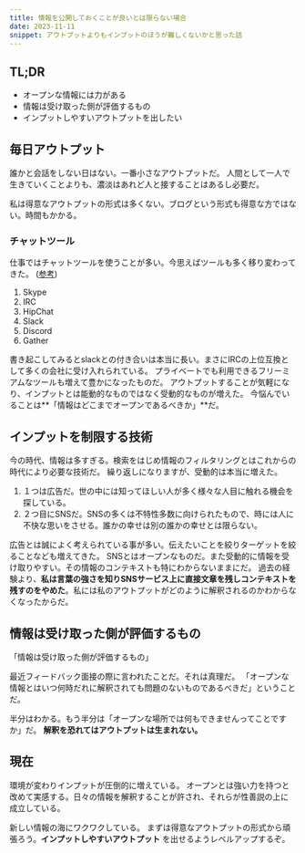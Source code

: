 ```yaml
---
title: 情報を公開しておくことが良いとは限らない場合
date: 2023-11-11
snippet: アウトプットよりもインプットのほうが難しくないかと思った話
---
```


## TL;DR

- オープンな情報には力がある
- 情報は受け取った側が評価するもの
- インプットしやすいアウトプットを出したい

## 毎日アウトプット

誰かと会話をしない日はない。一番小さなアウトプットだ。
人間として一人で生きていくことよりも、濃淡はあれど人と接することはあるし必要だ。

私は得意なアウトプットの形式は多くない。ブログという形式も得意な方ではない。時間もかかる。

### チャットツール

仕事ではチャットツールを使うことが多い。今思えばツールも多く移り変わってきた。
([参考](https://www.im-net.org/messenger_history.html))

1. Skype
1. IRC
1. HipChat
1. Slack
1. Discord
1. Gather

書き起こしてみるとslackとの付き合いは本当に長い。まさにIRCの上位互換として多くの会社に受け入れられている。
プライベートでも利用できるフリーミアムなツールも増えて豊かになったものだ。
アウトプットすることが気軽になり、インプットとは能動的なものではなく受動的なものが増えた。
今悩んでいることは**「情報はどこまでオープンであるべきか」**だ。

## インプットを制限する技術

今の時代、情報は多すぎる。検索をはじめ情報のフィルタリングとはこれからの時代により必要な技術だ。
繰り返しになりますが、受動的は本当に増えた。

1. １つは広告だ。世の中には知ってほしい人が多く様々な人目に触れる機会を探している。
1. ２つ目にSNSだ。SNSの多くは不特性多数に向けられたもので、時には人に不快な思いをさせる。誰かの幸せは別の誰かの幸せとは限らない。

広告とは誠によく考えられている事が多い。伝えたいことを絞りターゲットを絞ることなども増えてきた。
SNSとはオープンなものだ。また受動的に情報を受け取りやすい。その情報のコンテキストも特にわからないままにだ。
過去の経験より、**私は言葉の強さを知りSNSサービス上に直接文章を残しコンテキストを残すのをやめた**。私には私のアウトプットがどのように解釈されるのかわからなくなったからだ。

## 情報は受け取った側が評価するもの

「情報は受け取った側が評価するもの」

最近フィードバック面接の際に言われたことだ。それは真理だ。
「オープンな情報とはいつ何時だれに解釈されても問題のないものであるべきだ」ということだ。

半分はわかる。もう半分は「オープンな場所では何もできませんってことですか」だ。
**解釈を恐れてはアウトプットは生まれない。**

## 現在

環境が変わりインプットが圧倒的に増えている。
オープンとは強い力を持つと改めて実感する。日々の情報を解釈することが許され、それらが性善説の上に成立している。

新しい情報の海にワクワクしている。
まずは得意なアウトプットの形式から頑張ろう。**インプットしやすいアウトプット**
を出せるようレベルアップするぞ。
